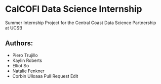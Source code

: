 # CalCOFI Data Science Internship
Summer Internship Project for the Central Coast Data Science Partnership at UCSB

## **Authors:**
* Piero Trujillo
* Kaylin Roberts
* Elliot So
* Natalie Fenkner
* Corbin Ulloaaa Pull Request Edit
